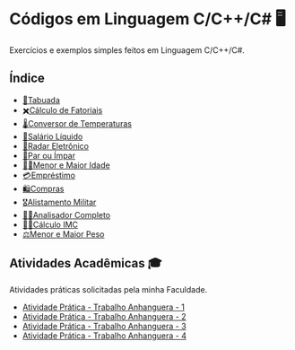 # Códigos em Linguagem C/C++/C# 🖥️

Exercícios e exemplos simples feitos em Linguagem C/C++/C#.

## Índice

- [🧮Tabuada](https://github.com/gabriel-alex279/Linguagem-C/blob/main/CC%2B%2BC%23/C%C3%B3digos/Tabuada)
- [✖️Cálculo de Fatoriais](https://github.com/gabriel-alex279/Linguagem-C/blob/main/CC%2B%2BC%23/C%C3%B3digos/C%C3%A1lculo%20de%20Fatorial)
- [🌡️Conversor de Temperaturas](https://github.com/gabriel-alex279/Linguagem-C/blob/main/CC%2B%2BC%23/C%C3%B3digos/Conversor%20de%20Temperatura)
- [💸Salário Líquido](https://github.com/gabriel-alex279/Linguagem-C/blob/main/CC%2B%2BC%23/C%C3%B3digos/Sal%C3%A1rio%20L%C3%ADquido)
- [🚓Radar Eletrônico](https://github.com/gabriel-alex279/Linguagem-C/blob/main/CC%2B%2BC%23/C%C3%B3digos/Radar%20Eletr%C3%B4nico)
- [🔢Par ou Ímpar](https://github.com/gabriel-alex279/Linguagem-C/blob/main/CC%2B%2BC%23/C%C3%B3digos/Par%20ou%20%C3%8Dmpar)
- [👶👴Menor e Maior Idade](https://github.com/gabriel-alex279/Linguagem-C/blob/main/CC%2B%2BC%23/C%C3%B3digos/Menor%20e%20Maior%20Idade)
- [💳Empréstimo](https://github.com/gabriel-alex279/Linguagem-C/blob/main/CC%2B%2BC%23/C%C3%B3digos/Empr%C3%A9stimo)
- [🛍️Compras](https://github.com/gabriel-alex279/Linguagem-C/blob/main/CC%2B%2BC%23/C%C3%B3digos/Compras)
- [🎖️Alistamento Militar](https://github.com/gabriel-alex279/Linguagem-C/blob/main/CC%2B%2BC%23/Alistamento%20Militar.txt)
- [🧑‍💻Analisador Completo](https://github.com/gabriel-alex279/Linguagem-C/blob/main/CC%2B%2BC%23/Analisador%20Completo.txt)
- [🏋️‍♂️Cálculo IMC](https://github.com/gabriel-alex279/Linguagem-C/blob/main/CC%2B%2BC%23/C%C3%A1lculo%20IMC.txt)
- [⚖️Menor e Maior Peso](https://github.com/gabriel-alex279/Linguagem-C/blob/main/CC%2B%2BC%23/Menor%20e%20Maior%20Peso.txt)

## Atividades Acadêmicas 🎓

Atividades práticas solicitadas pela minha Faculdade.

- [Atividade Prática - Trabalho Anhanguera - 1](https://github.com/gabriel-alex279/C/tree/main/CC%2B%2BC%23/Trabalho%20Anhanguera%201)
- [Atividade Prática - Trabalho Anhanguera - 2]()
- [Atividade Prática - Trabalho Anhanguera - 3]()
- [Atividade Prática - Trabalho Anhanguera - 4]()
